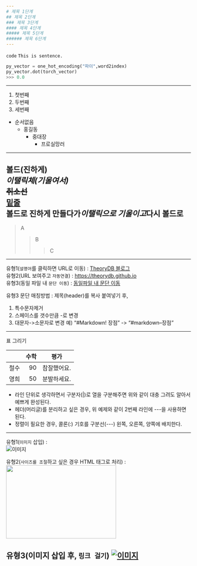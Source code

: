 ```yaml
---
# 제목 1단계
## 제목 2단계
### 제목 3단계
#### 제목 4단계
##### 제목 5단계
###### 제목 6단계 
---
```

`code`
<code>This is sentence.</code>
```python
py_vector = one_hot_encoding("파이",word2index)
py_vector.dot(torch_vector)
>>> 0.0
```
---
1. 첫번째
1. 두번째
1. 세번째

+ 순서없음
    - 홍길동
        * 중대장
            + 프로실망러
---
__볼드(진하게)__  
_이탤릭체(기울여서)_    
~~취소선~~  
<u>밑줄</u>  
__볼드로 진하게 만들다가*이탤릭으로 기울이고*다시 볼드로__
---
> A
>> B
>>> C
---
유형1(`설명어`를 클릭하면 URL로 이동) : [TheoryDB 블로그](https://theorydb.github.io "마우스를 올려놓으면 말풍선이 나옵니다.")  
유형2(URL 보여주고 `자동연결`) : <https://theorydb.github.io>  
유형3(동일 파일 내 `문단 이동`) : [동일파일 내 문단 이동](#markdown의-반드시-알아야-하는-문법)  

유형3 문단 매칭방법 : 제목(header)를 복사 붙여넣기 후,
1) 특수문자제거
2) 스페이스를 갯수만큼 -로 변경
3) 대문자->소문자로 변경
   예) “#Markdown! 장점” -> “#markdown–장점”
---
표 그리기

|                  | 수학                        | 평가              |  
|:--- | ---: | :---: |  
| 철수             | 90            | 참잘했어요. |  
| 영희           | 50            | 분발하세요. |

- 라인 단위로 생각하면서 구분자(|)로 열을 구분해주면 위와 같이 대충 그려도 알아서 예쁘게 완성된다.
- 헤더(머리글)를 분리하고 싶은 경우, 위 예제와 같이 2번째 라인에 ---을 사용하면 된다.
- 정렬이 필요한 경우, 콜론(:) 기호를 구분선(---) 왼쪽, 오른쪽, 양쪽에 배치한다.
---
유형1(`이미지` 삽입) :  
![이미지](https://theorydb.github.io/assets/img/think/2019-06-25-think-future-ai-1.png "인공지능")

유형2(`사이즈를 조절`하고 싶은 경우 HTML 태그로 처리) :   
<img src="https://theorydb.github.io/assets/img/think/2019-06-25-think-future-ai-1.png" width="300" height="200">

유형3(이미지 삽입 후, `링크 걸기`)
[![이미지](https://theorydb.github.io/assets/img/think/2019-06-25-think-future-ai-1.png)](https://theorydb.github.io/think/2019/06/25/think-future-ai/)
---
